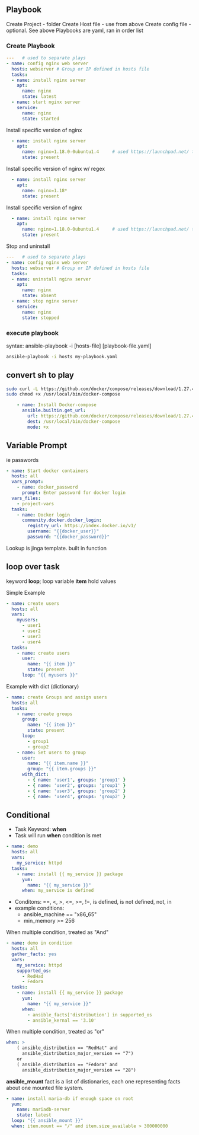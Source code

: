 ## Playbook
Create Project - folder
Create Host file - use from above
Create config file - optional. See above
Playbooks are yaml, ran in order list

### Create Playbook
```yaml
---   # used to separate plays
- name: config nginx web server
  hosts: webserver # Group or IP defined in hosts file
  tasks:
  - name: install nginx server
    apt: 
      name: nginx
      state: latest      
  - name: start nginx server
    service:
      name: nginx
      state: started
```

Install specific version of nginx
```yaml
  - name: install nginx server
    apt: 
      name: nginx=1.18.0-0ubuntu1.4     # used https://launchpad.net/ to find version
      state: present
```

Install specific version of nginx w/ regex
```yaml
  - name: install nginx server
    apt: 
      name: nginx=1.18*
      state: present
```

Install specific version of nginx
```yaml
  - name: install nginx server
    apt: 
      name: nginx=1.18.0-0ubuntu1.4     # used https://launchpad.net/ to find version
      state: present
```

Stop and uninstall
```yaml
---   # used to separate plays
- name: config nginx web server
  hosts: webserver # Group or IP defined in hosts file
  tasks:
  - name: uninstall nginx server
    apt: 
      name: nginx
      state: absent      
  - name: stop nginx server
    service:
      name: nginx
      state: stopped
```


### execute playbook
syntax: ansible-playbook -i [hosts-file] [playbook-file.yaml]
```bash
ansible-playbook -i hosts my-playbook.yaml
```

## convert sh to play
```bash
sudo curl -L https://github.com/docker/compose/releases/download/1.27.4/docker-compose-$(uname -s)-$(uname -m) -o /usr/local/bin/docker-compose
sudo chmod +x /usr/local/bin/docker-compose
```

```yaml
    - name: Install Docker-compose
      ansible.builtin.get_url: 
        url: https://github.com/docker/compose/releases/download/1.27.4/docker-compose-Linux-{{lookup('pipe', 'uname -m')}}
        dest: /usr/local/bin/docker-compose
        mode: +x
```

## Variable Prompt
ie passwords
```yaml
- name: Start docker containers
  hosts: all
  vars_prompt:
    - name: docker_password
      prompt: Enter password for docker login
  vars_files:
    - project-vars
  tasks:
    - name: Docker login
      community.docker.docker_login: 
        registry_url: https://index.docker.io/v1/
        username: "{{docker_user}}"
        password: "{{docker_password}}"

```

Lookup is jinga template. built in function

## loop over task
keyword **loop**; loop variable **item** hold values

Simple Example
```yaml
- name: create users
  hosts: all
  vars:
    myusers:
      - user1
      - user2
      - user3
      - user4
  tasks:
    - name: create users
      user:
        name: "{{ item }}"
        state: present
      loop: "{{ myusers }}"
```

Example with dict (dictionary)
```yaml
- name: create Groups and assign users
  hosts: all
  tasks:
    - name: create groups
      group:
        name: "{{ item }}"
        state: present
      loop:
        - group1
        - group2
    - name: Set users to group
      user:
        name: "{{ item.name }}"
        group: "{{ item.groups }}"
      with_dict:
        - { name: 'user1', groups: 'group1' }
        - { name: 'user2', groups: 'group1' }
        - { name: 'user3', groups: 'group2' }
        - { name: 'user4', groups: 'group2' }
```

## Conditional
- Task Keyword: **when**
- Task will run **when** condition is met

```yaml
- name: demo
  hosts: all
  vars:
    my_service: httpd
  tasks:
    - name: install {{ my_service }} package
      yum:
        name: "{{ my_service }}"
      when: my_service is defined
```

- Conditons: ==, <, >, <=, >=, !=, is defined, is not defined, not, in 
- example conditions:
  - ansible_machine == "x86_65"
  - min_memory >= 256

When multiple condition, treated as "And"
```yaml
- name: demo in condition
  hosts: all
  gather_facts: yes
  vars:
    my_service: httpd
    supported_os:
      - RedHad
      - Fedora
  tasks:
    - name: install {{ my_service }} package
      yum:
        name: "{{ my_service }}"
      when: 
        - ansible_facts['distribution'] in supported_os
        - ansible_kernal == '3.10'
```

When multiple condition, treated as "or"
```yaml
when: >
    ( ansible_distribution == "RedHat" and
      ansible_distribution_major_version == "7")
    or
    ( ansible_distribution == "Fedora" and
      ansible_distribution_major_version == "28")  
```

**ansible_mount** fact is a list of distionaries, each one representing facts about one mounted file system.
```yaml
- name: install maria-db if enough space on root
  yum:
    name: mariadb-server
    state: latest
  loop: "{{ ansible_mount }}"
  when: item.mount == "/" and item.size_available > 300000000
```
